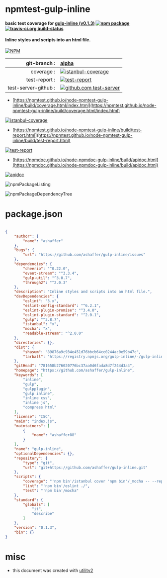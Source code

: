 # npmtest-gulp-inline

#### basic test coverage for  [gulp-inline (v0.1.3)](https://github.com/ashaffer/gulp-inline)  [![npm package](https://img.shields.io/npm/v/npmtest-gulp-inline.svg?style=flat-square)](https://www.npmjs.org/package/npmtest-gulp-inline) [![travis-ci.org build-status](https://api.travis-ci.org/npmtest/node-npmtest-gulp-inline.svg)](https://travis-ci.org/npmtest/node-npmtest-gulp-inline)

#### Inline styles and scripts into an html file.

[![NPM](https://nodei.co/npm/gulp-inline.png?downloads=true&downloadRank=true&stars=true)](https://www.npmjs.com/package/gulp-inline)

| git-branch : | [alpha](https://github.com/npmtest/node-npmtest-gulp-inline/tree/alpha)|
|--:|:--|
| coverage : | [![istanbul-coverage](https://npmtest.github.io/node-npmtest-gulp-inline/build/coverage.badge.svg)](https://npmtest.github.io/node-npmtest-gulp-inline/build/coverage.html/index.html)|
| test-report : | [![test-report](https://npmtest.github.io/node-npmtest-gulp-inline/build/test-report.badge.svg)](https://npmtest.github.io/node-npmtest-gulp-inline/build/test-report.html)|
| test-server-github : | [![github.com test-server](https://npmtest.github.io/node-npmtest-gulp-inline/GitHub-Mark-32px.png)](https://npmtest.github.io/node-npmtest-gulp-inline/build/app/index.html) | | build-artifacts : | [![build-artifacts](https://npmtest.github.io/node-npmtest-gulp-inline/glyphicons_144_folder_open.png)](https://github.com/npmtest/node-npmtest-gulp-inline/tree/gh-pages/build)|

- [https://npmtest.github.io/node-npmtest-gulp-inline/build/coverage.html/index.html](https://npmtest.github.io/node-npmtest-gulp-inline/build/coverage.html/index.html)

[![istanbul-coverage](https://npmtest.github.io/node-npmtest-gulp-inline/build/screenCapture.buildCi.browser.%252Ftmp%252Fbuild%252Fcoverage.lib.html.png)](https://npmtest.github.io/node-npmtest-gulp-inline/build/coverage.html/index.html)

- [https://npmtest.github.io/node-npmtest-gulp-inline/build/test-report.html](https://npmtest.github.io/node-npmtest-gulp-inline/build/test-report.html)

[![test-report](https://npmtest.github.io/node-npmtest-gulp-inline/build/screenCapture.buildCi.browser.%252Ftmp%252Fbuild%252Ftest-report.html.png)](https://npmtest.github.io/node-npmtest-gulp-inline/build/test-report.html)

- [https://npmdoc.github.io/node-npmdoc-gulp-inline/build/apidoc.html](https://npmdoc.github.io/node-npmdoc-gulp-inline/build/apidoc.html)

[![apidoc](https://npmdoc.github.io/node-npmdoc-gulp-inline/build/screenCapture.buildCi.browser.%252Ftmp%252Fbuild%252Fapidoc.html.png)](https://npmdoc.github.io/node-npmdoc-gulp-inline/build/apidoc.html)

![npmPackageListing](https://npmtest.github.io/node-npmtest-gulp-inline/build/screenCapture.npmPackageListing.svg)

![npmPackageDependencyTree](https://npmtest.github.io/node-npmtest-gulp-inline/build/screenCapture.npmPackageDependencyTree.svg)



# package.json

```json

{
    "author": {
        "name": "ashaffer"
    },
    "bugs": {
        "url": "https://github.com/ashaffer/gulp-inline/issues"
    },
    "dependencies": {
        "cheerio": "^0.22.0",
        "event-stream": "^3.3.4",
        "gulp-util": "^3.0.7",
        "through2": "^2.0.3"
    },
    "description": "Inline styles and scripts into an html file.",
    "devDependencies": {
        "eslint": "3.x",
        "eslint-config-standard": "^6.2.1",
        "eslint-plugin-promise": "^3.4.0",
        "eslint-plugin-standard": "^2.0.1",
        "gulp": "^3.8.7",
        "istanbul": "x",
        "mocha": "x",
        "readable-stream": "^2.0.0"
    },
    "directories": {},
    "dist": {
        "shasum": "89876a9c934e451d76bbcb64cc0244ac0e59b47c",
        "tarball": "https://registry.npmjs.org/gulp-inline/-/gulp-inline-0.1.3.tgz"
    },
    "gitHead": "781658b276020776bc37aa0d6fada8d7f244d3a4",
    "homepage": "https://github.com/ashaffer/gulp-inline",
    "keywords": [
        "inline",
        "gulp",
        "gulpplugin",
        "gulp inline",
        "inline css",
        "inline js",
        "compress html"
    ],
    "license": "ISC",
    "main": "index.js",
    "maintainers": [
        {
            "name": "ashaffer88"
        }
    ],
    "name": "gulp-inline",
    "optionalDependencies": {},
    "repository": {
        "type": "git",
        "url": "git+https://github.com/ashaffer/gulp-inline.git"
    },
    "scripts": {
        "coverage": "'npm bin'/istanbul cover 'npm bin'/_mocha -- --reporter min",
        "lint": "'npm bin'/eslint ./",
        "test": "'npm bin'/mocha"
    },
    "standard": {
        "globals": [
            "it",
            "describe"
        ]
    },
    "version": "0.1.3",
    "bin": {}
}
```



# misc
- this document was created with [utility2](https://github.com/kaizhu256/node-utility2)
